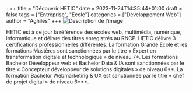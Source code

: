 +++
title = "Découvrir HETIC"
date = 2023-11-24T14:35:44+01:00
draft = false
tags = ["Entreprise", "Ecole"]
categories = ["Développement Web"]
author = "Aghiles"
+++
![Description de l'image](https://cdn-images.welcometothejungle.com/KoceBM0MVcIFma9v6Nm52BfbpGO0t3uzh-1051imVws/rs:auto:400::/q:85/czM6Ly93dHRqLXByb2R1Y3Rpb24vdXBsb2Fkcy9vcmdhbml6YXRpb24vbG9nby82MTU4LzE2NTIyNy9iNWEyYWJkMS04MTgwLTRhMWItYjRhNC1kNzc2YWNmYjljMjEucG5n)

HETIC est à ce jour la référence des écoles web, multimédia, numérique, informatique et délivre des titres enregistrés au RNCP.
HETIC délivre 3 certifications professionnelles différentes. La formation Grande Ecole et les formations Mastères sont sanctionnées par le titre « Expert en transformation digitale et technologique » de niveau 7*. Les formations Bachelor Développeur web et Bachelor Data & IA sont sanctionnées par le titre « Concepteur développeur de solutions digitales » de niveau 6**. La formation Bachelor Webmarketing & UX est sanctionnée par le titre « chef de projet digital » de niveau 6***.  

